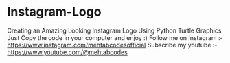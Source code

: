# Instagram-Logo
 Creating an Amazing Looking Instagram Logo Using Python Turtle Graphics
 Just Copy the code in your computer and enjoy :)
 Follow me on Instagram :- https://www.instagram.com/mehtabcodesofficial
 Subscribe my youtube :- https://www.youtube.com/@mehtabcodes
